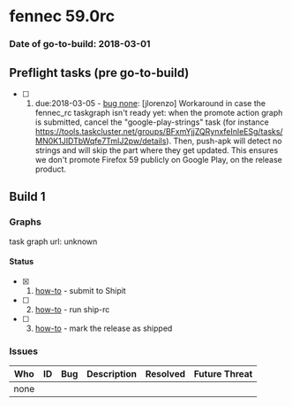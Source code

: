 # fennec 59.0rc

### Date of go-to-build: 2018-03-01

## Preflight tasks (pre go-to-build)
- [ ] 1. due:2018-03-05 - [bug none](https://bugzil.la/none): [jlorenzo] Workaround in case the fennec_rc taskgraph isn't ready yet: when the promote action graph is submitted, cancel the "google-play-strings" task (for instance https://tools.taskcluster.net/groups/BFxmYjjZQRynxfeInleESg/tasks/MN0K1JIDTbWqfe7TmIJ2pw/details). Then, push-apk will detect no strings and will skip the part where they get updated. This ensures we don't promote Firefox 59 publicly on Google Play, on the release product.

## Build 1  

### Graphs
task graph url: unknown


#### Status
- [x] 1.  [how-to](https://wiki.mozilla.org/Release:Release_Automation_on_Mercurial:Starting_a_Release#Submit_to_Ship_It)  - submit to Shipit
- [ ] 2.  [how-to](https://github.com/mozilla-releng/releasewarrior-2.0/blob/master/docs/release-promotion/mobile/howto-rc.md#ship-rc)  - run ship-rc
- [ ] 3.  [how-to](https://github.com/mozilla-releng/releasewarrior-2.0/blob/master/docs/release-promotion/mobile/howto-rc.md#ship)  - mark the release as shipped

### Issues
| Who                 | ID               | Bug                                                                 | Description                | Resolved                | Future Threat                |
| ------------------- | ---------------- | ------------------------------------------------------------------- | -------------------------- | ----------------------- | ---------------------------- |
| none | | | | | |

